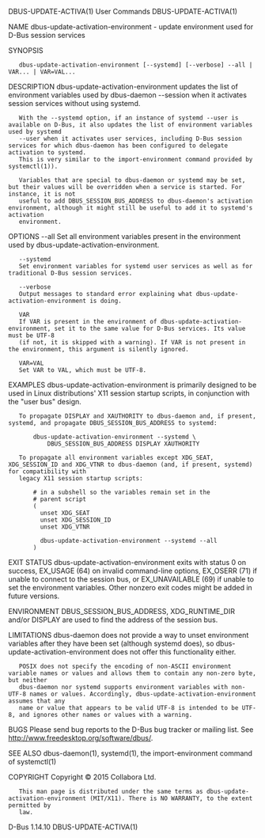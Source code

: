 DBUS-UPDATE-ACTIVA(1)							 User Commands							 DBUS-UPDATE-ACTIVA(1)

NAME
       dbus-update-activation-environment - update environment used for D-Bus session services

SYNOPSIS

       dbus-update-activation-environment [--systemd] [--verbose] --all | VAR... | VAR=VAL...

DESCRIPTION
       dbus-update-activation-environment updates the list of environment variables used by dbus-daemon --session when it activates session services without
       using systemd.

       With the --systemd option, if an instance of systemd --user is available on D-Bus, it also updates the list of environment variables used by systemd
       --user when it activates user services, including D-Bus session services for which dbus-daemon has been configured to delegate activation to systemd.
       This is very similar to the import-environment command provided by systemctl(1)).

       Variables that are special to dbus-daemon or systemd may be set, but their values will be overridden when a service is started. For instance, it is not
       useful to add DBUS_SESSION_BUS_ADDRESS to dbus-daemon's activation environment, although it might still be useful to add it to systemd's activation
       environment.

OPTIONS
       --all
	   Set all environment variables present in the environment used by dbus-update-activation-environment.

       --systemd
	   Set environment variables for systemd user services as well as for traditional D-Bus session services.

       --verbose
	   Output messages to standard error explaining what dbus-update-activation-environment is doing.

       VAR
	   If VAR is present in the environment of dbus-update-activation-environment, set it to the same value for D-Bus services. Its value must be UTF-8
	   (if not, it is skipped with a warning). If VAR is not present in the environment, this argument is silently ignored.

       VAR=VAL
	   Set VAR to VAL, which must be UTF-8.

EXAMPLES
       dbus-update-activation-environment is primarily designed to be used in Linux distributions' X11 session startup scripts, in conjunction with the "user
       bus" design.

       To propagate DISPLAY and XAUTHORITY to dbus-daemon and, if present, systemd, and propagate DBUS_SESSION_BUS_ADDRESS to systemd:

		   dbus-update-activation-environment --systemd \
		       DBUS_SESSION_BUS_ADDRESS DISPLAY XAUTHORITY

       To propagate all environment variables except XDG_SEAT, XDG_SESSION_ID and XDG_VTNR to dbus-daemon (and, if present, systemd) for compatibility with
       legacy X11 session startup scripts:

		   # in a subshell so the variables remain set in the
		   # parent script
		   (
		     unset XDG_SEAT
		     unset XDG_SESSION_ID
		     unset XDG_VTNR

		     dbus-update-activation-environment --systemd --all
		   )

EXIT STATUS
       dbus-update-activation-environment exits with status 0 on success, EX_USAGE (64) on invalid command-line options, EX_OSERR (71) if unable to connect to
       the session bus, or EX_UNAVAILABLE (69) if unable to set the environment variables. Other nonzero exit codes might be added in future versions.

ENVIRONMENT
       DBUS_SESSION_BUS_ADDRESS, XDG_RUNTIME_DIR and/or DISPLAY are used to find the address of the session bus.

LIMITATIONS
       dbus-daemon does not provide a way to unset environment variables after they have been set (although systemd does), so
       dbus-update-activation-environment does not offer this functionality either.

       POSIX does not specify the encoding of non-ASCII environment variable names or values and allows them to contain any non-zero byte, but neither
       dbus-daemon nor systemd supports environment variables with non-UTF-8 names or values. Accordingly, dbus-update-activation-environment assumes that any
       name or value that appears to be valid UTF-8 is intended to be UTF-8, and ignores other names or values with a warning.

BUGS
       Please send bug reports to the D-Bus bug tracker or mailing list. See http://www.freedesktop.org/software/dbus/.

SEE ALSO
       dbus-daemon(1), systemd(1), the import-environment command of systemctl(1)

COPYRIGHT
       Copyright © 2015 Collabora Ltd.

       This man page is distributed under the same terms as dbus-update-activation-environment (MIT/X11). There is NO WARRANTY, to the extent permitted by
       law.

D-Bus 1.14.10																 DBUS-UPDATE-ACTIVA(1)
